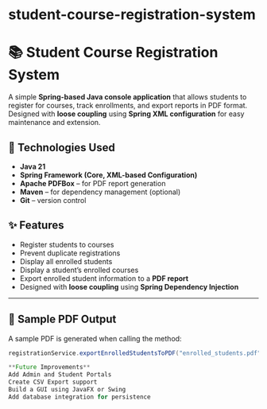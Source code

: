 # student-course-registration-system
# 📚 Student Course Registration System

A simple **Spring-based Java console application** that allows students to register for courses, track enrollments, and export reports in PDF format. Designed with **loose coupling** using **Spring XML configuration** for easy maintenance and extension.


## 🔧 Technologies Used

- **Java 21**
- **Spring Framework (Core, XML-based Configuration)**
- **Apache PDFBox** – for PDF report generation
- **Maven** – for dependency management (optional)
- **Git** – version control


## ✨ Features

- Register students to courses
- Prevent duplicate registrations
- Display all enrolled students
- Display a student’s enrolled courses
- Export enrolled student information to a **PDF report**
- Designed with **loose coupling** using **Spring Dependency Injection**

---

## 📄 Sample PDF Output

A sample PDF is generated when calling the method:
```java
registrationService.exportEnrolledStudentsToPDF("enrolled_students.pdf");

**Future Improvements** 
Add Admin and Student Portals
Create CSV Export support
Build a GUI using JavaFX or Swing
Add database integration for persistence
